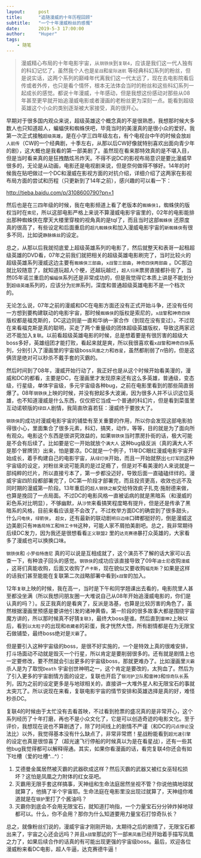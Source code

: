 ```yaml
---
layout:     post
title:      "追随漫威的十年历程回顾"
subtitle:   "一个十年漫威粉丝的感慨"
date:       2019-5-3 17:00:00
author:     "Huper"
tags:
    - 随笔
---
```


>漫威精心布局的十年电影宇宙，从`钢铁侠`到`复联4`，应该是我们这一代人独有的科幻记忆了，虽然我个人也是`星战`和`星际迷航` 等经典科幻系列的粉丝，但是说实话，这两个系列的巅峰年代离我们这一代太远了，现在去电影院看后传或者外传，也只是看个情怀，根本无法体会当时的粉丝和这些科幻系列一起成长的感觉。都说十年漫威，十年感动，但是我想这份感动对那些从08年甚至更早就开始追漫威电影或者漫画的老粉丝更为深刻一点。能看到超级英雄这个小众的类别逐渐被大家接受，真的很开心。

早期对于很多国内观众来说，超级英雄这个概念真的不是很熟悉，我想那时候大多数人也只知道超人，蝙蝠侠和蜘蛛侠吧，毕竟当时的美漫真的是很小众的爱好。我第一次正式接触`超级英雄`，是在小学三四年级左右，有个电视台中午的时候会放`超人前传`（CW的一个经典剧，十季左右，从那以后CW好像就特别喜欢出面向青少年的剧），这大概也是我看的第一部美剧了。虽然现在看来那特效真的是不堪入目，但是当时看来真的是狂拽酷炫吊炸天。不得不说DC的影视布局意识是要比漫威早很多的，无论是从动画，电影还是电视剧来说，但是奈何做得不够好。14年的时候我在贴吧做过一个DC和漫威在影视方面的对抗介绍，详细介绍了这两家在影视布局方面的尝试和历程（只更新到了14年之前），感兴趣的可以看一下：

<http://tieba.baidu.com/p/3108600790?pn=1>

然后也是在三四年级的时候，我在电影频道上看了老版本的`蜘蛛侠1`，蜘蛛侠的版权当时在`索尼`，所以这部电影严格上来说不算漫威电影宇宙里的，02年的电影能排出那种蜘蛛侠在摩天大楼里穿梭的视角真的是tql了，而且当时这部`蜘蛛侠` 还原度真的很高了，有些设定和后面重启的`超凡蜘蛛侠`和加入漫威电影宇宙的`新蜘蛛侠`有很多不同，比如说`静脉蛛丝`的设定。

总之，从那以后我就彻底爱上超级英雄系列的电影了，然后就整天和表哥一起租超级英雄的DVD看，07年之前我们就把相关的超级英雄电影刷完了，当时比较火的超级英雄系列漫威这边主要有`蜘蛛侠三部曲`，`x战警三部曲`，`神奇四侠两部曲` 。DC那边就比较随意了，就知道玩超人个梗，还越玩越烂，`超人归来`票房直接都扑街了，当然05年诺兰重启的`蝙蝠侠`系列还是非常成功的，但是我觉得它本质上讲是不能划分到`超级英雄`系列的，应该分为`犯罪`系列，深度和普通超级英雄电影不是一个档次的。

无论怎么说，07年之前的漫威和DC在电影方面还没有正式开始斗争，还没有任何一方想到要构建联动的电影宇宙，那时候`蜘蛛侠`的版权是索尼的，`x战警`和`神奇四侠` 版权都是福克斯的，DC这边则是一直和华纳一家合作（到现在没有变过）。不过现在来看福克斯是真的聪明，买走了两个重量级的团体超级英雄版权，导致这两家迟迟不能加入`复联`。以前看超级英雄电影的时候，总是想着要是有很厉害的超级大boss多好，英雄组团才能打败，看起来就是爽，所以我很喜欢看`x战警`和`神奇四侠`系列，分别引入了漫画里的宇宙级boss`凤凰之力`和`吞星`，虽然都削弱了n倍的，但是这俩货是绝对可以秒杀不戴手套的灭霸的。

然后时间到了08年，漫威开始行动了，我正好也是从这个时候开始看美漫的，漫威和DC的都看，主要是DC，在漫画里才发现原来还有这么多英雄，普通级，变态级，行星级，单体宇宙级，多元宇宙级各种bug，之前在电影里看到的那些简直弱爆了。08年`钢铁侠`上映的时候，并没有掀起多大波澜，因为很多人并不认识这位英雄，也不知道漫威是什么东西，仅仅把它当成一个普通的科幻片，但是看到菜蛋里互动诺顿版的`绿巨人`剧情，我简直欣喜若狂：漫威终于要放大了。

`钢铁侠`的成功对漫威电影宇宙的铺垫有至关重要的作用，所以你会发现这部电影拍得很小心，里面集合了很多元素，科幻，搞笑，动作，等等，目的就是为了面向所有观众。电影这个东西是很讲究效益的，如果`钢铁侠`当时票房扑街的话，极大可能是不会有后续了。比如要是它一开始就放个`满大人` 这种bug级反派（真的满大人不是那个冒牌货）出来，怕是要凉。DC就是一个例子，11年DC眼红漫威电影宇宙开始成长，着手构建自己的电影宇宙，从`绿灯侠`开始，而且一开始就祭出`七灯军团`这种宇宙级的设定，对粉丝来说可能真的是过足瘾了，但是对不看美漫的人来说就是一部纯粹的烂片，所以直接亏本了，第一步都没迈好，导致后面一直磕磕绊绊的。漫威宇宙四阶段都部署完了，DC第一阶段才部署完，而且投资更高，收效也远不及同时期的漫威第一阶段。13年重启的`超人钢铁之躯`交给特效疯子扎克·施耐德来做，也算是挽回了一点局面。不过DC的电影风格一直被诟病的就是黑暗系（和漫威的彩色系对比明显），不够幽默，从`沙赞`来看搞笑程度略有提升，但是还是传承了黑暗系的风格，目前来看应该是不会改了。不过枚举方面DC的确尝到了很多甜头，什么`闪电侠`，`绿箭侠`， `超女`，还有最新的联动剧`明日边缘`口碑都挺好的，倒是漫威这边美剧只有`神盾局特工`和`特工卡特`这种，可能人家不屑拍美剧吧。总之，我非常期待后续DC发力，因为我还是很想看看`正义联盟2` 里的`达克赛德`暴打众英雄的，大家看多了漫威也可以换换口味。

`钢铁侠`和 `小罗伯特唐尼` 真的可以说是互相成就了，这个演员不了解的话大家可以去查一下，有种浪子回头的感觉。`钢铁侠`的成功应该直接导致了09年`迪士尼`收购`漫威` ，这哥们真能收购，后面又收购了`卢卡斯`，现在貌似又要收购`福克斯`？如果是这样的话我们甚至能能在复联第二次战略部署中看到`x战警`的加入。

12年`复联`上映的时候，我在高一，当时是下午和同学翘课出去看的，电影院里人甚至都没坐满（所以我想问朋友圈一大堆说自己从08年开始追漫威电影的，你们是认真的吗？）。反正我真的是看爽了，反派是洛基，也算是比较厉害的角色了，虽然根据漫画里预感是要讲他引发的诸神黄昏。第一阶段的很多故事大都是围绕宇宙魔方讲的，所以那时候真不好猜`复联3`，最终大boss是谁。然后直到`雷神2`上映以后，看到`以太粒子`的出现和`收藏者`的彩蛋，我才恍然大悟，所有剧情都是在为无限宝石做铺垫，最终boss绝对是`灭霸`了。

但是要引入这种宇宙级的boss，是很不好实施的，一个是特效上真的很难安排，打斗场面动不动就是毁灭一个行星，所以肯定是要削弱很多的。还有就是剧情上也一定要修改，要不然就会引出更多的宇宙级boss，那就更难办了。比如漫画里`灭霸`杀人是为了取悦`Death` 宇宙创世神明之一，这个肯定是要改的，太狗血了。然后为了引入更多的宇宙剧情方面的设定，复联也开启了`银河护卫队`和`雷神3`和`惊奇队长`系列，因为之前的设定更多是与地球相关的，直接讲一大堆外星人和无限宝石的事就太突兀了。所以说现在来看，复联电影宇宙的情节安排和英雄选择是真的好，难怪秒杀DC。

复联4的时候由于太忙没有去看首映，不过看到抢票的盛况真的是非常开心，这个系列经历了十年打磨，再也不是小众文化了，它是可以创造奇迹的电影文化。至于评价，我想现在说也不算剧透了，除了时间线上的剧情不严谨（和DC的`闪点悖论`没法比）以外，我觉得基本没有什么缺点了，非常非常燃！星战粉能看到`超光速引擎` 的设定也真是很惊喜了（超光速飞行停船的时候真以为是在看星战），还有一些其他bug我觉得都可以解释得通。其实，如果你看漫画的话，看完复联4你还会有如下吐槽（爱的吐槽^...^）：

1. 艾德曼金属居然被灭霸的武器砍成这样？然后灭霸的武器又被红女巫轻松损坏？这怕是凤凰之力附体的红女巫吧。
2. 灭霸用无限手套这样搞事，天神组和生命法庭居然坐视不管？你说他搞地球就就算了，他搞了半个宇宙耶。生命法庭在电影里没出现过就算了，天神组你难道就是在`银护`里打了个酱油吗？
3. 灭霸你到底会不会用无限宝石，就知道打响指，一个力量宝石分分钟炸掉地球都可以。什么，你不会用？那你为什么知道要用力量宝石打惊奇队长？

总之，就像粉丝们说的，漫威宇宙才刚刚开始，太期待之后的剧情了，无限宝石都出来了，宇宙之心还会远吗？并且`x战警`那边的下一部`黑凤凰`已经开始着手描写凤凰之力了，如果后续合作的话真的有可能出现更强的宇宙级boss。最后，欢迎各位漫威粉来看DC电影，超人牛逼，达克赛德牛逼！